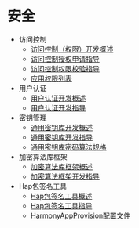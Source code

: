 # 安全

- 访问控制  
  - [访问控制（权限）开发概述](accesstoken-overview.md)
  - [访问控制授权申请指导](accesstoken-guidelines.md)
  - [访问控制权限校验指导](permission-verify-guidelines.md)
  - [应用权限列表](permission-list.md)
- 用户认证
  - [用户认证开发概述](userauth-overview.md)
  - [用户认证开发指导](userauth-guidelines.md)
- 密钥管理
  - [通用密钥库开发概述](huks-overview.md)
  - [通用密钥库开发指导](huks-guidelines.md)
  - [通用密钥库密码算法规格](huks-appendix.md)
- 加密算法库框架
  - [加密算法库框架概述](cryptoFramework-overview.md)
  - [加密算法框架开发指导](cryptoFramework-guidelines.md)
- Hap包签名工具
  - [Hap包签名工具概述](hapsigntool-overview.md)
  - [Hap包签名工具指导](hapsigntool-guidelines.md)
  - [HarmonyAppProvision配置文件](app-provision-structure.md)
